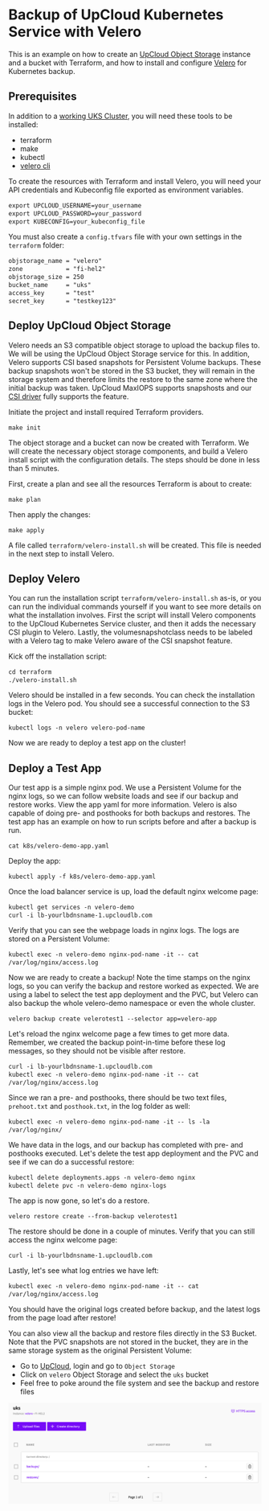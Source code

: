 # Backup of UpCloud Kubernetes Service with Velero

This is an example on how to create an [UpCloud Object Storage](https://upcloud.com/products/object-storage) instance and a bucket with Terraform, and how to install and configure [Velero](https://velero.io/) for Kubernetes backup.  

## Prerequisites

In addition to a [working UKS Cluster](https://upcloud.com/products/managed-kubernetes), you will need these tools to be installed:

* terraform
* make
* kubectl
* [velero cli](https://velero.io/docs/main/basic-install/#install-the-cli)

To create the resources with Terraform and install Velero, you will need your API credentials and Kubeconfig file exported as environment variables.

```text
export UPCLOUD_USERNAME=your_username
export UPCLOUD_PASSWORD=your_password
export KUBECONFIG=your_kubeconfig_file
```

You must also create a `config.tfvars` file with your own settings in the `terraform` folder:

```text
objstorage_name = "velero"
zone            = "fi-hel2"
objstorage_size = 250
bucket_name     = "uks"
access_key      = "test"
secret_key      = "testkey123"
```

## Deploy UpCloud Object Storage

Velero needs an S3 compatible object storage to upload the backup files to. We will be using the UpCloud Object Storage service for this. In addition, Velero supports CSI based snapshots for Persistent Volume backups. These backup snapshots won't be stored in the S3 bucket, they will remain in the storage system and therefore limits the restore to the same zone where the initial backup was taken. UpCloud MaxIOPS supports snapshosts and our [CSI driver](https://github.com/UpCloudLtd/upcloud-csi) fully supports the feature.

Initiate the project and install required Terraform providers.

```text
make init
```

The object storage and a bucket can now be created with Terraform. We will create the necessary object storage components, and build a Velero install script with the configuration details. The steps should be done in less than 5 minutes.

First, create a plan and see all the resources Terraform is about to create:

```text
make plan
```

Then apply the changes:

```text
make apply
```

A file called `terraform/velero-install.sh` will be created. This file is needed in the next step to install Velero.

## Deploy Velero

You can run the installation script `terraform/velero-install.sh` as-is, or you can run the individual commands yourself if you want to see more details on what the installation involves. First the script will install Velero components to the UpCloud Kubernetes Service cluster, and then it adds the necessary CSI plugin to Velero. Lastly, the volumesnapshotclass needs to be labeled with a Velero tag to make Velero aware of the CSI snapshot feature.

Kick off the installation script:

```text
cd terraform
./velero-install.sh
```

Velero should be installed in a few seconds. You can check the installation logs in the Velero pod. You should see a successful connection to the S3 bucket:

```text
kubectl logs -n velero velero-pod-name
```

Now we are ready to deploy a test app on the cluster!

## Deploy a Test App

Our test app is a simple nginx pod. We use a Persistent Volume for the nginx logs, so we can follow website loads and see if our backup and restore works. View the app yaml for more information. Velero is also capable of doing pre- and posthooks for both backups and restores. The test app has an example on how to run scripts before and after a backup is run.

```text
cat k8s/velero-demo-app.yaml
```

Deploy the app:

```text
kubectl apply -f k8s/velero-demo-app.yaml
```

Once the load balancer service is up, load the default nginx welcome page:

```text
kubectl get services -n velero-demo
curl -i lb-yourlbdnsname-1.upcloudlb.com
```

Verify that you can see the webpage loads in nginx logs. The logs are stored on a Persistent Volume:

```text
kubectl exec -n velero-demo nginx-pod-name -it -- cat /var/log/nginx/access.log
```

Now we are ready to create a backup! Note the time stamps on the nginx logs, so you can verify the backup and restore worked as expected. We are using a label to select the test app deployment and the PVC, but Velero can also backup the whole velero-demo namespace or even the whole cluster.

```text
velero backup create velerotest1 --selector app=velero-app 
```

Let's reload the nginx welcome page a few times to get more data. Remember, we created the backup point-in-time before these log messages, so they should not be visible after restore.

```text
curl -i lb-yourlbdnsname-1.upcloudlb.com
kubectl exec -n velero-demo nginx-pod-name -it -- cat /var/log/nginx/access.log
```

Since we ran a pre- and posthooks, there should be two text files, `prehoot.txt` and `posthook.txt`, in the log folder as well:

```text
kubectl exec -n velero-demo nginx-pod-name -it -- ls -la /var/log/nginx/
```

We have data in the logs, and our backup has completed with pre- and posthooks executed. Let's delete the test app deployment and the PVC and see if we can do a successful restore:

```text
kubectl delete deployments.apps -n velero-demo nginx
kubectl delete pvc -n velero-demo nginx-logs
```

The app is now gone, so let's do a restore.

```text
velero restore create --from-backup velerotest1
```

The restore should be done in a couple of minutes. Verify that you can still access the nginx welcome page:

```text
curl -i lb-yourlbdnsname-1.upcloudlb.com
```

Lastly, let's see what log entries we have left:

```text
kubectl exec -n velero-demo nginx-pod-name -it -- cat /var/log/nginx/access.log
```

You should have the original logs created before backup, and the latest logs from the page load after restore!

You can also view all the backup and restore files directly in the S3 Bucket. Note that the PVC snapshots are not stored in the bucket, they are in the same storage system as the original Persistent Volume:

* Go to [UpCloud](https://upcloud.com), login and go to `Object Storage`
* Click on `velero` Object Storage and select the `uks` bucket
* Feel free to poke around the file system and see the backup and restore files

![Velero Bucket](images/velero-bucket.png)
